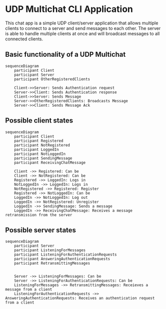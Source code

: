 # UDP Multichat CLI Application

This chat app is a simple UDP client/server application that allows multiple clients
to connect to a server and send messages to each other. The server is able to handle
multiple clients at once and will broadcast messages to all connected clients.

## Basic functionality of a UDP Multichat

```mermaid
sequenceDiagram
    participant Client
    participant Server
    participant OtherRegisteredClients

    Client->>Server: Sends Authentication request
    Server->>Client: Sends Authentication response
    Client->>Server: Sends Message
    Server->>OtherRegisteredClients: Broadcasts Message
    Server->>Client: Sends Message Ack
```

## Possible client states

```mermaid
sequenceDiagram
    participant Client
    participant Registered
    participant NotRegistered
    participant LoggedIn
    participant NotLoggedIn
    participant SendingMessage
    participant ReceivingChatMessage

    Client ->> Registered: Can be
    Client ->> NotRegistered: Can be
    Registered ->> LoggedIn: Logs in
    NotLoggedIn ->> LoggedIn: Logs in
    NotRegistered ->> Registered: Register
    Registered ->> NotLoggedIn: Can be
    LoggedIn ->> NotLoggedIn: Log out
    LoggedIn ->> NotRegistered: Unregister
    LoggedIn ->> SendingMessage: Sends a message
    LoggedIn ->> ReceivingChatMessage: Receives a message retransmission from the server
```

## Possible server states

```mermaid
sequenceDiagram
    participant Server
    participant ListeningForMessages
    participant ListeningForAuthenticationRequests
    participant AnsweringAuthenticationRequests
    participant RetransmittingMessages

   
    Server ->> ListeningForMessages: Can be
    Server ->> ListeningForAuthenticationRequests: Can be
    ListeningForMessages ->> RetransmittingMessages: Receieves a message from a client
    ListeningForAuthenticationRequests ->>  AnsweringAuthenticationRequests: Receives an authentication request from a client 
```
